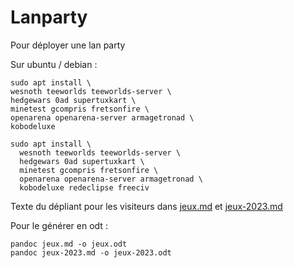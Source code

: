 # Lanparty

Pour déployer une lan party

Sur ubuntu / debian :

    sudo apt install \
    wesnoth teeworlds teeworlds-server \
    hedgewars 0ad supertuxkart \
    minetest gcompris fretsonfire \
    openarena openarena-server armagetronad \
    kobodeluxe

    sudo apt install \
      wesnoth teeworlds teeworlds-server \
      hedgewars 0ad supertuxkart \
      minetest gcompris fretsonfire \
      openarena openarena-server armagetronad \
      kobodeluxe redeclipse freeciv

Texte du dépliant pour les visiteurs dans [jeux.md](jeux.md) et [jeux-2023.md](jeux-2023.md)

Pour le générer en odt :

    pandoc jeux.md -o jeux.odt
    pandoc jeux-2023.md -o jeux-2023.odt
